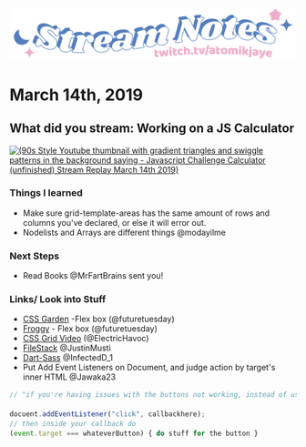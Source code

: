 [![atomikjaye Stream Notes](https://raw.githubusercontent.com/atomikjaye/Stream-Notes/master/assets/twitch-panelStream-Notes.png)](http://www.twitch.tv/atomikjaye)
# March 14th, 2019

## What did you stream: Working on a JS Calculator
[![(90s Style Youtube thumbnail with gradient triangles and swiggle patterns in the background saying - Javascript Challenge Calculator (unfinished) Stream Replay March 14th 2019)](https://img.youtube.com/vi/xrf2_UsEWG8/0.jpg)](https://youtu.be/xrf2_UsEWG8)

### Things I learned
- Make sure grid-template-areas has the same amount of rows and columns you've declared, or else it will error out.
- Nodelists and Arrays are different things @modayilme

### Next Steps
 - Read Books @MrFartBrains sent you!

### Links/ Look into Stuff
- [CSS Garden](https://cssgridgarden.com/) -Flex box (@futuretuesday)
- [Froggy](http://flexboxfroggy.com/) - Flex box (@futuretuesday)
- [CSS Grid Video](https://www.youtube.com/watch?time_continue=3&v=7kVeCqQCxlk) (@ElectricHavoc)
- [FileStack](https://www.filestack.com/) @JustinMusti
- [Dart-Sass](https://sass-lang.com/dart-sass) @InfectedD_1
- Put Add Event Listeners on Document, and judge action by target's inner HTML @Jawaka23

``` javascript
// "if you're having issues with the buttons not working, instead of using an event listener for each button, try using one click event listener on the document object"

docuent.addEventListener("click", callbackhere);
// then inside your callback do 
(event.target === whateverButton) { do stuff for the button }
 
 ```